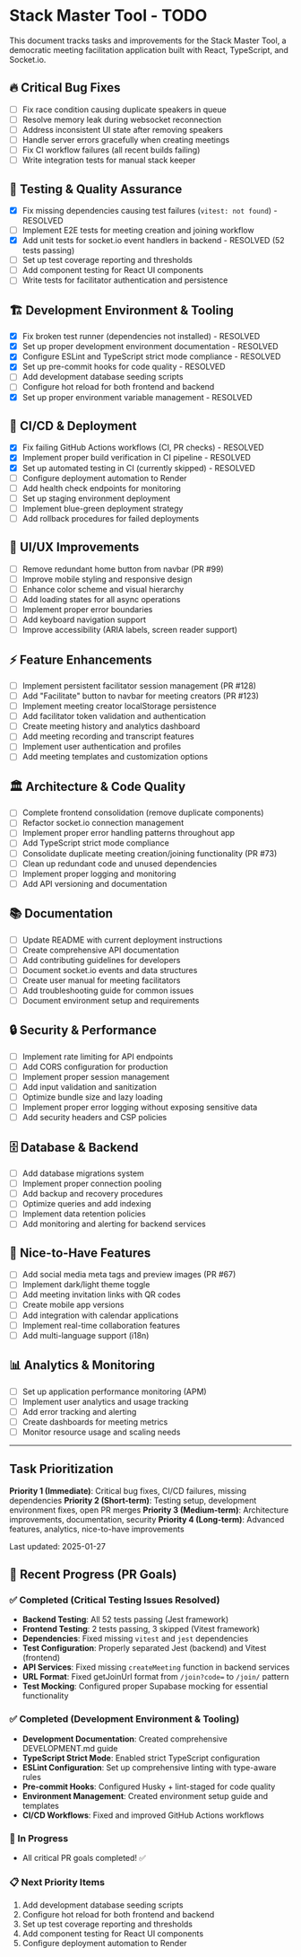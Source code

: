 # Stack Master Tool - TODO

This document tracks tasks and improvements for the Stack Master Tool, a democratic meeting facilitation application built with React, TypeScript, and Socket.io.

## 🔥 Critical Bug Fixes
- [ ] Fix race condition causing duplicate speakers in queue
- [ ] Resolve memory leak during websocket reconnection
- [ ] Address inconsistent UI state after removing speakers
- [ ] Handle server errors gracefully when creating meetings
- [ ] Fix CI workflow failures (all recent builds failing)
- [ ] Write integration tests for manual stack keeper

## 🧪 Testing & Quality Assurance
- [x] Fix missing dependencies causing test failures (`vitest: not found`) - RESOLVED
- [ ] Implement E2E tests for meeting creation and joining workflow
- [x] Add unit tests for socket.io event handlers in backend - RESOLVED (52 tests passing)
- [ ] Set up test coverage reporting and thresholds
- [ ] Add component testing for React UI components
- [ ] Write tests for facilitator authentication and persistence

## 🏗️ Development Environment & Tooling
- [x] Fix broken test runner (dependencies not installed) - RESOLVED
- [x] Set up proper development environment documentation - RESOLVED
- [x] Configure ESLint and TypeScript strict mode compliance - RESOLVED
- [x] Set up pre-commit hooks for code quality - RESOLVED
- [ ] Add development database seeding scripts
- [ ] Configure hot reload for both frontend and backend
- [x] Set up proper environment variable management - RESOLVED

## 🚀 CI/CD & Deployment
- [x] Fix failing GitHub Actions workflows (CI, PR checks) - RESOLVED
- [x] Implement proper build verification in CI pipeline - RESOLVED
- [x] Set up automated testing in CI (currently skipped) - RESOLVED
- [ ] Configure deployment automation to Render
- [ ] Add health check endpoints for monitoring
- [ ] Set up staging environment deployment
- [ ] Implement blue-green deployment strategy
- [ ] Add rollback procedures for failed deployments

## 🎨 UI/UX Improvements
- [ ] Remove redundant home button from navbar (PR #99)
- [ ] Improve mobile styling and responsive design
- [ ] Enhance color scheme and visual hierarchy
- [ ] Add loading states for all async operations
- [ ] Implement proper error boundaries
- [ ] Add keyboard navigation support
- [ ] Improve accessibility (ARIA labels, screen reader support)

## ⚡ Feature Enhancements
- [ ] Implement persistent facilitator session management (PR #128)
- [ ] Add "Facilitate" button to navbar for meeting creators (PR #123) 
- [ ] Implement meeting creator localStorage persistence
- [ ] Add facilitator token validation and authentication
- [ ] Create meeting history and analytics dashboard
- [ ] Add meeting recording and transcript features
- [ ] Implement user authentication and profiles
- [ ] Add meeting templates and customization options

## 🏛️ Architecture & Code Quality
- [ ] Complete frontend consolidation (remove duplicate components)
- [ ] Refactor socket.io connection management
- [ ] Implement proper error handling patterns throughout app
- [ ] Add TypeScript strict mode compliance
- [ ] Consolidate duplicate meeting creation/joining functionality (PR #73)
- [ ] Clean up redundant code and unused dependencies
- [ ] Implement proper logging and monitoring
- [ ] Add API versioning and documentation

## 📚 Documentation
- [ ] Update README with current deployment instructions
- [ ] Create comprehensive API documentation
- [ ] Add contributing guidelines for developers  
- [ ] Document socket.io events and data structures
- [ ] Create user manual for meeting facilitators
- [ ] Add troubleshooting guide for common issues
- [ ] Document environment setup and requirements

## 🔒 Security & Performance
- [ ] Implement rate limiting for API endpoints
- [ ] Add CORS configuration for production
- [ ] Implement proper session management
- [ ] Add input validation and sanitization
- [ ] Optimize bundle size and lazy loading
- [ ] Implement proper error logging without exposing sensitive data
- [ ] Add security headers and CSP policies

## 🗄️ Database & Backend
- [ ] Add database migrations system
- [ ] Implement proper connection pooling
- [ ] Add backup and recovery procedures
- [ ] Optimize queries and add indexing
- [ ] Implement data retention policies
- [ ] Add monitoring and alerting for backend services

## 🌟 Nice-to-Have Features
- [ ] Add social media meta tags and preview images (PR #67)
- [ ] Implement dark/light theme toggle
- [ ] Add meeting invitation links with QR codes
- [ ] Create mobile app versions
- [ ] Add integration with calendar applications
- [ ] Implement real-time collaboration features
- [ ] Add multi-language support (i18n)

## 📊 Analytics & Monitoring
- [ ] Set up application performance monitoring (APM)
- [ ] Implement user analytics and usage tracking
- [ ] Add error tracking and alerting
- [ ] Create dashboards for meeting metrics
- [ ] Monitor resource usage and scaling needs

---

## Task Prioritization

**Priority 1 (Immediate)**: Critical bug fixes, CI/CD failures, missing dependencies
**Priority 2 (Short-term)**: Testing setup, development environment fixes, open PR merges
**Priority 3 (Medium-term)**: Architecture improvements, documentation, security
**Priority 4 (Long-term)**: Advanced features, analytics, nice-to-have improvements

Last updated: 2025-01-27

## 🎯 Recent Progress (PR Goals)

### ✅ Completed (Critical Testing Issues Resolved)
- **Backend Testing**: All 52 tests passing (Jest framework)
- **Frontend Testing**: 2 tests passing, 3 skipped (Vitest framework) 
- **Dependencies**: Fixed missing `vitest` and `jest` dependencies
- **Test Configuration**: Properly separated Jest (backend) and Vitest (frontend)
- **API Services**: Fixed missing `createMeeting` function in backend services
- **URL Format**: Fixed getJoinUrl format from `/join?code=` to `/join/` pattern
- **Test Mocking**: Configured proper Supabase mocking for essential functionality

### ✅ Completed (Development Environment & Tooling)
- **Development Documentation**: Created comprehensive DEVELOPMENT.md guide
- **TypeScript Strict Mode**: Enabled strict TypeScript configuration
- **ESLint Configuration**: Set up comprehensive linting with type-aware rules
- **Pre-commit Hooks**: Configured Husky + lint-staged for code quality
- **Environment Management**: Created environment setup guide and templates
- **CI/CD Workflows**: Fixed and improved GitHub Actions workflows

### 🔄 In Progress
- All critical PR goals completed! ✅

### 📋 Next Priority Items
1. Add development database seeding scripts
2. Configure hot reload for both frontend and backend
3. Set up test coverage reporting and thresholds
4. Add component testing for React UI components
5. Configure deployment automation to Render